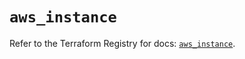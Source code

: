 # `aws_instance`

Refer to the Terraform Registry for docs: [`aws_instance`](https://registry.terraform.io/providers/hashicorp/aws/6.8.0/docs/resources/instance).
